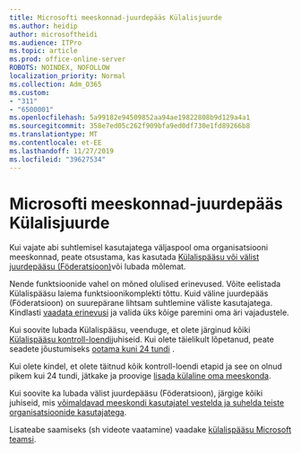 ```yaml
---
title: Microsofti meeskonnad-juurdepääs Külalisjuurde
ms.author: heidip
author: microsoftheidi
ms.audience: ITPro
ms.topic: article
ms.prod: office-online-server
ROBOTS: NOINDEX, NOFOLLOW
localization_priority: Normal
ms.collection: Adm_O365
ms.custom:
- "311"
- "6500001"
ms.openlocfilehash: 5a99182e94509852aa94ae19822808b9d129a4a1
ms.sourcegitcommit: 358e7ed05c262f909bfa9ed0df730e1fd89266b8
ms.translationtype: MT
ms.contentlocale: et-EE
ms.lasthandoff: 11/27/2019
ms.locfileid: "39627534"
---
```

# <a name="microsoft-teams---guest-access"></a>Microsofti meeskonnad-juurdepääs Külalisjuurde

Kui vajate abi suhtlemisel kasutajatega väljaspool oma organisatsiooni meeskonnad, peate otsustama, kas kasutada [Külalispääsu või välist juurdepääsu (Föderatsioon)](https://docs.microsoft.com/microsoftteams/manage-external-access#external-access-vs-guest-access)või lubada mõlemat.

Nende funktsioonide vahel on mõned olulised erinevused. Võite eelistada Külalispääsu laiema funktsioonikomplekti tõttu. Kuid väline juurdepääs (Föderatsioon) on suurepärane lihtsam suhtlemine väliste kasutajatega. Kindlasti [vaadata erinevusi](https://docs.microsoft.com/microsoftteams/manage-external-access#external-access-vs-guest-access) ja valida üks kõige paremini oma äri vajadustele.

Kui soovite lubada Külalispääsu, veenduge, et olete järginud kõiki [Külalispääsu kontroll-loendi](https://docs.microsoft.com/microsoftteams/guest-access-checklist)juhiseid. Kui olete täielikult lõpetanud, peate seadete jõustumiseks [ootama kuni 24 tundi](https://docs.microsoft.com/microsoftteams/manage-guests#guest-access-latencies) .

Kui olete kindel, et olete täitnud kõik kontroll-loendi etapid ja see on olnud pikem kui 24 tundi, jätkake ja proovige [lisada külaline oma meeskonda](https://support.office.com/article/add-guests-to-a-team-in-teams-fccb4fa6-f864-4508-bdde-256e7384a14f#ID0EAABAAA=Desktop).

Kui soovite ka lubada välist juurdepääsu (Föderatsioon), järgige kõiki juhiseid, mis [võimaldavad meeskondi kasutajatel vestelda ja suhelda teiste organisatsioonide kasutajatega](https://docs.microsoft.com/microsoftteams/manage-external-access#let-your-teams-users-chat-and-communicate-with-users-in-another-organization).

Lisateabe saamiseks (sh videote vaatamine) vaadake [külalispääsu Microsoft teamsi](https://docs.microsoft.com/microsoftteams/guest-access).
